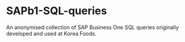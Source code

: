 # SAPb1-SQL-queries
An anonymised collection of SAP Business One SQL queries originally developed and used at Korea Foods.
